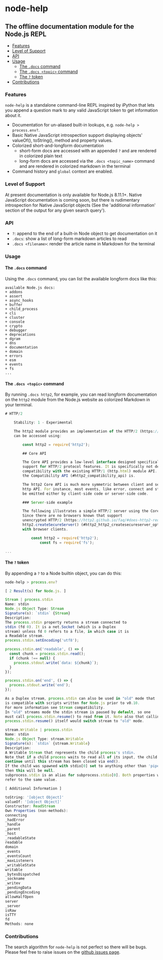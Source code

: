 # node-help

## The offline documentation module for the Node.js REPL 

+ [Features](#features)
+ [Level of Support](#level-of-support)
+ [API](#api)
+ [Usage](#usage)
  - [The `.docs` command](#the--docs--command)
  - [The `.docs <topic>` command](#the--docs--topic---command)
  - [The `?` token](#the-----token)
+ [Contributions](#contributions)

### Features

`node-help` is a standalone command-line REPL inspired by iPython that lets you append a question mark to any valid JavaScript token to get information about it.

- Documentation for un-aliased built-in lookups, e.g. `node-help > process.env?`.
- Basic Native JavaScript introspection support displaying objects' valueOf(), toString(), method and property values.
- Colorized short-and-longform documentation
    + short-form docs are accessed with an appended `?` and are rendered in colorized plain text 
    + long-form docs are accessed via the `.docs <topic_name>` command and are rendered in colorized markdown in the terminal
- Command history and `global` context are enabled.

### Level of Support

At present documentation is only available for Node.js 8.11.1+. Native JavaScript documentation is coming soon, but there is rudimentary introspection for Native JavaScript objects (See the 'additional information' section of the output for any given search query'). 

### API

+ `?`: append to the end of a built-in Node object to get documentation on it
+ `.docs`: show a list of long-form markdown articles to read
+ `.docs <filename>`: render the article name in Markdown for the terminal 

### Usage 


#### The `.docs` command

Using the `.docs` command, you can list the available longform docs like this:

````
available Node.js docs:
+ addons
+ assert
+ async_hooks
+ buffer
+ child_process
+ cli
+ cluster
+ console
+ crypto
+ debugger
+ deprecations
+ dgram
+ dns
+ documentation
+ domain
+ errors
+ esm
+ events
+ fs
...
````

#### The `.docs <topic>` command

By running `.docs http2`, for example, you can read longform documentation on the `http2` module from the Node.js website as colorized Markdown in your terminal.

````javascript
# HTTP/2

    Stability: 1 - Experimental

    The http2 module provides an implementation of the HTTP/2 (https://tools.ietf.org/html/rfc7540) protocol. It
    can be accessed using:

        const http2 = require('http2');

        ## Core API

        The Core API provides a low-level interface designed specifically around
        support for HTTP/2 protocol features. It is specifically not designed for
        compatibility with the existing HTTP/1 (http.html) module API. However,
        the Compatibility API (#http2_compatibility_api) is.

        The http2 Core API is much more symmetric between client and server than the
        http API. For instance, most events, like error, connect and stream, can
        be emitted either by client-side code or server-side code.

        ### Server-side example

        The following illustrates a simple HTTP/2 server using the Core API.
        Since there are no browsers known that support
        unencrypted HTTP/2 (https://http2.github.io/faq/#does-http2-require-encryption), the use of
        http2.createSecureServer() (#http2_http2_createsecureserver_options_onrequesthandler) is necessary when communicating
        with browser clients.

            const http2 = require('http2');
                const fs = require('fs');

...
````

#### The `?` token

By appending a `?` to a Node builtin object, you can do this:

````javascript
node-help > process.env?

[ 2 Result(s) for Node.js. ]

Stream | process.stdin 
Name: stdin
Node.js Object Type: Stream
Signature(s): `stdin` {Stream}  
Description: 
The process.stdin property returns a stream connected to
stdin (fd 0). It is a net.Socket (which is a Duplex
stream) unless fd 0 refers to a file, in which case it is
a Readable stream.
process.stdin.setEncoding('utf8');

process.stdin.on('readable', () => {
  const chunk = process.stdin.read();
  if (chunk !== null) {
    process.stdout.write(`data: ${chunk}`);
  }
});

process.stdin.on('end', () => {
  process.stdout.write('end');
});

As a Duplex stream, process.stdin can also be used in "old" mode that
is compatible with scripts written for Node.js prior to v0.10.
For more information see Stream compatibility.
In "old" streams mode the stdin stream is paused by default, so one
must call process.stdin.resume() to read from it. Note also that calling
process.stdin.resume() itself would switch stream to "old" mode.

stream.Writable | process.stdin 
Name: stdin
Node.js Object Type: stream.Writable
Signature(s): `stdin` {stream.Writable}  
Description: 
A Writable Stream that represents the child process's stdin.
Note that if a child process waits to read all of its input, the child will not
continue until this stream has been closed via end().
If the child was spawned with stdio[0] set to anything other than 'pipe',
then this will be null.
subprocess.stdin is an alias for subprocess.stdio[0]. Both properties will
refer to the same value.

[ Additional Information ]

toString: '[object Object]'
valueOf: '[object Object]'
Constructor: ReadStream
Own Properties (non-methods): 
connecting
_hadError
_handle
_parent
_host
_readableState
readable
domain
_events
_eventsCount
_maxListeners
_writableState
writable
_bytesDispatched
_sockname
_writev
_pendingData
_pendingEncoding
allowHalfOpen
server
_server
isRaw
isTTY
fd
Methods: none
````

### Contributions

The search algorithm for `node-help` is not perfect so there will be bugs.  Please feel free to raise issues on the [github issues page](https://github.com/foundling/node-help/issues).

